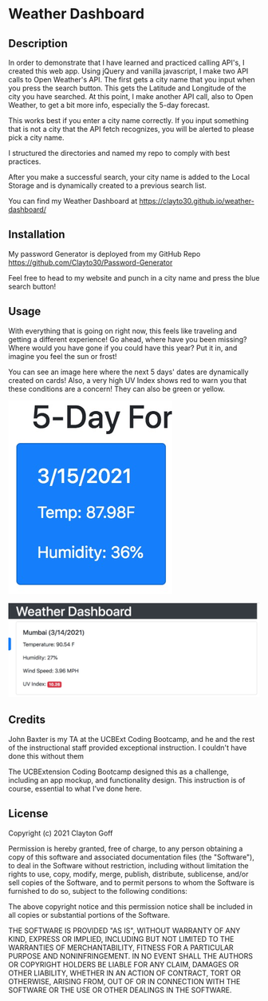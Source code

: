 # Weather Dashboard

## Description 

In order to demonstrate that I have learned and practiced calling API's, I created this web app. Using jQuery and vanilla javascript,
I make two API calls to Open Weather's API. The first gets a city name that you input when you press the search button. This gets the 
Latitude and Longitude of the city you have searched. At this point, I make another API call, also to Open Weather, to get a bit more info,
especially the 5-day forecast.

This works best if you enter a city name correctly. If you input something that is not a city that the API fetch recognizes, you will be
alerted to please pick a city name.

I structured the directories and named my repo to comply with best practices.

After you make a successful search, your city name is added to the Local Storage and is dynamically created to a previous search list.

You can find my Weather Dashboard at https://clayto30.github.io/weather-dashboard/

## Installation

My password Generator is deployed from my GitHub Repo https://github.com/Clayto30/Password-Generator

Feel free to head to my website and punch in a city name and press the blue search button! 

## Usage 

With everything that is going on right now, 
this feels like traveling and getting a different experience! Go ahead, where have you been missing? Where would you have gone if you could have
this year? Put it in, and imagine you feel the sun or frost! 

You can see an image here where the next 5 days' dates are dynamically created on cards! Also, a very high UV Index 
shows red to warn you that these conditions are a concern! They can also be green or yellow.

![alt text](./assets/images/screenshot.jpg)

![alt text](./assets/images/screenshot2.jpg)

## Credits

John Baxter is my TA at the UCBExt Coding Bootcamp, and he and the rest of the instructional staff provided exceptional instruction. I couldn't
have done this without them

The UCBExtension Coding Bootcamp designed this as a challenge, including an app mockup, and functionality design. This instruction is 
of course, essential to what I've done here. 

## License

Copyright (c) 2021 Clayton Goff

Permission is hereby granted, free of charge, to any person obtaining a copy
of this software and associated documentation files (the "Software"), to deal
in the Software without restriction, including without limitation the rights
to use, copy, modify, merge, publish, distribute, sublicense, and/or sell
copies of the Software, and to permit persons to whom the Software is
furnished to do so, subject to the following conditions:

The above copyright notice and this permission notice shall be included in all
copies or substantial portions of the Software.

THE SOFTWARE IS PROVIDED "AS IS", WITHOUT WARRANTY OF ANY KIND, EXPRESS OR
IMPLIED, INCLUDING BUT NOT LIMITED TO THE WARRANTIES OF MERCHANTABILITY,
FITNESS FOR A PARTICULAR PURPOSE AND NONINFRINGEMENT. IN NO EVENT SHALL THE
AUTHORS OR COPYRIGHT HOLDERS BE LIABLE FOR ANY CLAIM, DAMAGES OR OTHER
LIABILITY, WHETHER IN AN ACTION OF CONTRACT, TORT OR OTHERWISE, ARISING FROM,
OUT OF OR IN CONNECTION WITH THE SOFTWARE OR THE USE OR OTHER DEALINGS IN THE
SOFTWARE.
